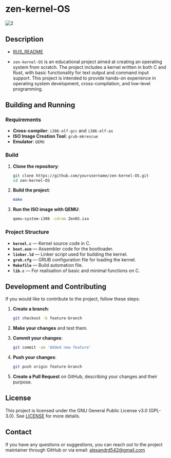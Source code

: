 # zen-kernel-OS
![2](https://github.com/user-attachments/assets/47cff0b6-14a5-44d6-9dda-248524830bcb)


## Description
- [RUS_README](https://github.com/Junsious/zen-kernel-OS/blob/main/README_ru.md)

  
- `zen-kernel-OS` is an educational project aimed at creating an operating system from scratch. The project includes a kernel written in both C and Rust, with basic functionality for text output and command input support. This project is intended to provide hands-on experience in operating system development, cross-compilation, and low-level programming.

## Building and Running

### Requirements

- **Cross-compiler**: `i386-elf-gcc` and `i386-elf-as`
- **ISO Image Creation Tool**: `grub-mkrescue`
- **Emulator**: `QEMU`

### Build

1. **Clone the repository**:

    ```bash
    git clone https://github.com/yourusername/zen-kernel-OS.git
    cd zen-kernel-OS
    ```

2. **Build the project**:

    ```bash
    make
    ```

3. **Run the ISO image with QEMU**:

    ```bash
    qemu-system-i386 -cdrom ZenOS.iso
    ```

### Project Structure

- **`kernel.c`** — Kernel source code in C.
- **`boot.asm`** — Assembler code for the bootloader.
- **`linker.ld`** — Linker script used for building the kernel.
- **`grub.cfg`** — GRUB configuration file for loading the kernel.
- **`Makefile`** — Build automation file.
- **`lib.c`** — For realisation of basic and minimal functions on C.

## Development and Contributing

If you would like to contribute to the project, follow these steps:

1. **Create a branch**:

    ```bash
    git checkout -b feature-branch
    ```

2. **Make your changes** and test them.

3. **Commit your changes**:

    ```bash
    git commit -am 'Added new feature'
    ```

4. **Push your changes**:

    ```bash
    git push origin feature-branch
    ```

5. **Create a Pull Request** on GitHub, describing your changes and their purpose.

## License

This project is licensed under the GNU General Public License v3.0 (GPL-3.0). See [LICENSE](LICENSE) for more details.

## Contact

If you have any questions or suggestions, you can reach out to the project maintainer through GitHub or via email: alexandrd542@gmail.com
